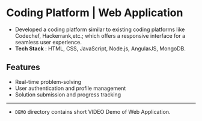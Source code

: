 # Coding Platform | Web Application
* Developed a coding platform similar to existing coding platforms like Codechef, Hackerrank,etc.; which offers a responsive interface for a seamless user experience.
* **Tech Stack** : HTML, CSS, JavaScript, Node.js, AngularJS, MongoDB.
## Features
- Real-time problem-solving
- User authentication and profile management
- Solution submission and progress tracking
---
* `DEMO` directory contains short VIDEO Demo of Web Application.
